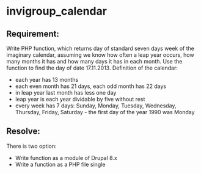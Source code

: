 # invigroup_calendar
Requirement:
--------------------------
Write PHP function, which returns day of standard seven days week of the imaginary calendar, assuming we know how often a leap year occurs, how many months it has and how many days it has in each month. Use the function to find the day of date 17.11.2013.
Definition of the calendar:
- each year has 13 months
- each even month has 21 days, each odd month has 22 days
- in leap year last month has less one day
- leap year is each year dividable by five without rest
- every week has 7 days: Sunday, Monday, Tuesday, Wednesday, Thursday, Friday, Saturday - the first day of the year 1990 was Monday

Resolve:
--------------------------

There is two option: 
- Write function as a module of Drupal 8.x
- Write a function as  a PHP file single
